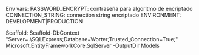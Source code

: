 Env vars:
PASSWORD_ENCRYPT: contraseña para algoritmo de encriptado
CONNECTION_STRING: connection string encriptado
ENVIRONMENT: DEVELOPMENT|PRODUCTION

Scaffold:
Scaffold-DbContext "Server=.\SQLExpress;Database=Worter;Trusted_Connection=True;" Microsoft.EntityFrameworkCore.SqlServer -OutputDir Models